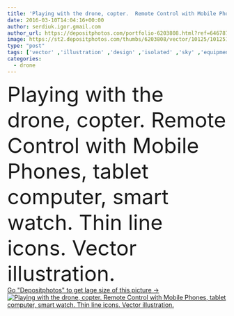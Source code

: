 ```yaml
---
title: 'Playing with the drone, copter.  Remote Control with Mobile Phon'
date: 2016-03-10T14:04:16+00:00
author: serdiuk.igor.gmail.com
author_url: https://depositphotos.com/portfolio-6203808.html?ref=64678756
image: https://st2.depositphotos.com/thumbs/6203808/vector/10125/101251646/api_thumb_450.jpg?forcejpeg=true
type: "post"
tags: ['vector' ,'illustration' ,'design' ,'isolated' ,'sky' ,'equipment' ,'art' ,'air' ,'transport' ,'technology' ,'line' ,'photo' ,'modern' ,'elements' ,'icon' ,'industry' ,'mobile' ,'wireless' ,'digital' ,'radio' ,'grey' ,'camera' ,'remote' ,'security' ,'fly' ,'tablet' ,'icons' ,'robot' ,'innovation' ,'control' ,'propeller' ,'gadget' ,'aircraft' ,'helicopter' ,'spy' ,'surveillance' ,'logo' ,'aviation' ,'aerial' ,'aerospace' ,'monitoring' ,'gps' ,'copter' ,'rotorcraft' ,'drone' ,'unmanned' ,'remote control' ,'multicopter' ,'quadrocopter' ,'quadcopter' ]
categories: 
  - drone
---
```

<div aling="center">
            <font size="60"> Playing with the drone, copter.  Remote Control with Mobile Phones, tablet computer, smart watch. Thin line icons. Vector illustration.</font>   
</div>
<div>
    <a href='https://st2.depositphotos.com/thumbs/6203808/vector/10125/101251646/api_thumb_450.jpg?forcejpeg=true?ref=64678756' target=_blank > Go "Depositphotos" to get lage size of this picture ->
        <img href='https://st2.depositphotos.com/thumbs/6203808/vector/10125/101251646/api_thumb_450.jpg?forcejpeg=true?ref=64678756' src='https://st2.depositphotos.com/6203808/10125/v/950/depositphotos_101251646-stock-illustration-playing-with-the-drone-copter.jpg?forcejpeg=true' alt='Playing with the drone, copter.  Remote Control with Mobile Phones, tablet computer, smart watch. Thin line icons. Vector illustration.' >
    </a>
</div>
